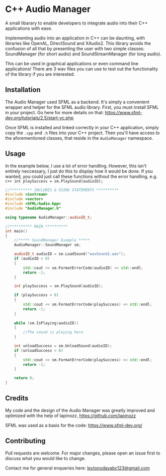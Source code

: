 # C++ Audio Manager
A small libarary to enable developers to integrate audio into their C++ applications with ease. 

Implementing audio into an application in C++ can be daunting, with libraries like OpenAL, DirectSound and XAudio2. This library avoids the confusion of all that by presenting 
the user with two simple classes: SoundManager (for short audio) and SoundStreamManager (for long audio).

This can be used in graphical applications or even command line applications! There are 3 wav files you can use to test out the functionality of the library if you are interested. 

## Installation 
The Audio Manager used SFML as a backend. It's simply a convenient wrapper and helper for the SFML audio library.
First, you must install SFML in your project. Go here for more details on that: https://www.sfml-dev.org/tutorials/2.5/start-vc.php 

Once SFML is installed and linked correctly in your C++ application, simply copy the ```.cpp``` and ```.h``` files into your C++ project. Then you'll have access to the 
aforementioned classes, that reside in the ```AudioManager``` namespace.

## Usage
In the example below, I use a lot of error handling. However, this isn't entirely neccessary, I just do this to display how it would be done. If you wanted, you could just call these functions without the error handling, e.g. ```c++ int playSuccess = sm.PlaySound(audioID);```

```c++
//********** INCLUDES & USING STATEMENTS **********
#include <iostream>
#include <vector>
#include <SFML/Audio.hpp>
#include "AudioManager.h"

using typename AudioManager::audioID_t;

//********** MAIN **********
int main()
{
	//***** SoundManager Example *****
	AudioManager::SoundManager sm;

	audioID_t audioID = sm.LoadSound("wavSound1.wav");
	if (audioID < 0)
	{
		std::cout << sm.FormatErrorCode(audioID) << std::endl;
		return -1;
	}

	int playSuccess = sm.PlaySound(audioID);

	if (playSuccess < 0)
	{
		std::cout << sm.FormatErrorCode(playSuccess) << std::endl;
		return -1;
	}
	
	while (sm.IsPlaying(audioID))
	{
		//The sound is playing here
	}

	int unloadSuccess = sm.UnloadSound(audioID);
	if (unloadSuccess < 0)
	{
		std::cout << sm.FormatErrorCode(playSuccess) << std::endl;
		return -1;
	}

	return 0;
}
```

## Credits
My code and the design of the Audio Manager was greatly improved and optimized with the help of lapinozz, https://github.com/lapinozz 

SFML was used as a basis for the code: https://www.sfml-dev.org/ 


## Contributing
Pull requests are welcome. For major changes, please open an issue first to discuss what you would like to change.

Contact me for general enqueries here: leytonodayabc123@gmail.com
